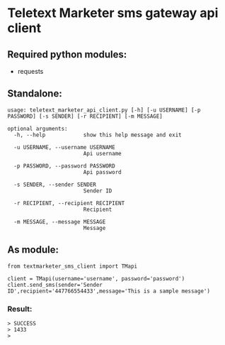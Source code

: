 **Teletext Marketer sms gateway api client**
============================================
## Required python modules:

- requests


## Standalone:
```
usage: teletext_marketer_api_client.py [-h] [-u USERNAME] [-p PASSWORD] [-s SENDER] [-r RECIPIENT] [-m MESSAGE]

optional arguments:
  -h, --help            show this help message and exit

  -u USERNAME, --username USERNAME
                        Api username

  -p PASSWORD, --password PASSWORD
                        Api password

  -s SENDER, --sender SENDER
                        Sender ID
 
  -r RECIPIENT, --recipient RECIPIENT
                        Recipient
 
  -m MESSAGE, --message MESSAGE
                        Message
```

## As module:
```
from textmarketer_sms_client import TMapi

client = TMapi(username='username', password='password')
client.send_sms(sender='Sender ID',recipient='447766554433',message='This is a sample message')
```

### Result:

```
> SUCCESS
> 1433
>

```
